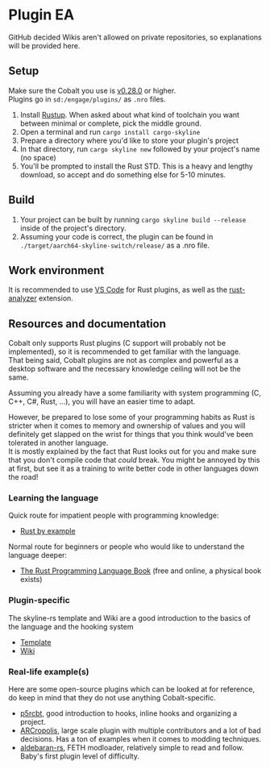 # Plugin EA

GitHub decided Wikis aren't allowed on private repositories, so explanations will be provided here.

## Setup
Make sure the Cobalt you use is [v0.28.0](https://github.com/Raytwo/Cobalt/releases/tag/v0.28.0) or higher.  
Plugins go in ``sd:/engage/plugins/`` as ``.nro`` files.

1. Install [Rustup](https://rustup.rs/). When asked about what kind of toolchain you want between minimal or complete, pick the middle ground.
2. Open a terminal and run ``cargo install cargo-skyline``
3. Prepare a directory where you'd like to store your plugin's project
4. In that directory, run ``cargo skyline new`` followed by your project's name (no space)
5. You'll be prompted to install the Rust STD. This is a heavy and lengthy download, so accept and do something else for 5-10 minutes.

## Build
1. Your project can be built by running ``cargo skyline build --release`` inside of the project's directory.
2. Assuming your code is correct, the plugin can be found in ``./target/aarch64-skyline-switch/release/`` as a .nro file.

## Work environment
It is recommended to use [VS Code](https://code.visualstudio.com/download) for Rust plugins, as well as the [rust-analyzer](https://marketplace.visualstudio.com/items?itemName=rust-lang.rust-analyzer) extension.

## Resources and documentation
Cobalt only supports Rust plugins (C support will probably not be implemented), so it is recommended to get familiar with the language.  
That being said, Cobalt plugins are not as complex and powerful as a desktop software and the necessary knowledge ceiling will not be the same.

Assuming you already have a some familiarity with system programming (C, C++, C#, Rust, ...), you will have an easier time to adapt.

However, be prepared to lose some of your programming habits as Rust is stricter when it comes to memory and ownership of values and you will definitely get slapped on the wrist for things that you think would've been tolerated in another language.  
It is mostly explained by the fact that Rust looks out for you and make sure that you don't compile code that *could* break. You might be annoyed by this at first, but see it as a training to write better code in other languages down the road!

### Learning the language
Quick route for impatient people with programming knowledge:
* [Rust by example](https://doc.rust-lang.org/rust-by-example/)

Normal route for beginners or people who would like to understand the language deeper:
* [The Rust Programming Language Book](https://doc.rust-lang.org/book/) (free and online, a physical book exists)

### Plugin-specific
The skyline-rs template and Wiki are a good introduction to the basics of the language and the hooking system
* [Template](https://github.com/ultimate-research/skyline-rs-template)
* [Wiki](https://github.com/ultimate-research/skyline-rs-template/wiki)

### Real-life example(s)
Here are some open-source plugins which can be looked at for reference, do keep in mind that they do not use anything Cobalt-specific.
* [p5rcbt](https://github.com/Raytwo/p5rcbt), good introduction to hooks, inline hooks and organizing a project.
* [ARCropolis](https://github.com/Raytwo/ARCropolis/tree/master), large scale plugin with multiple contributors and a lot of bad decisions. Has a ton of examples when it comes to modding techniques.
* [aldebaran-rs](https://github.com/three-houses-research-team/aldebaran-rs/blob/master/src/forge.rs), FETH modloader, relatively simple to read and follow. Baby's first plugin level of difficulty.
